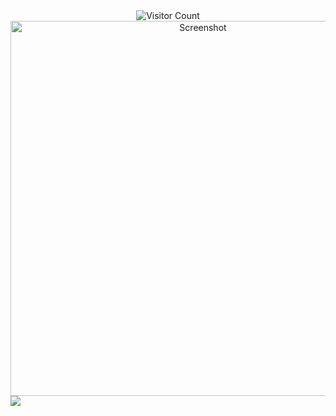 <div align="center">
  <img src="https://komarev.com/ghpvc/?username=your-keveIy&color=1338BE" alt="Visitor Count"/>
</div>

<div align="center">
  <img src="" alt="Screenshot" width="600"/>
</div>


<img src="https://readme-typing-svg.demolab.com/?lines='&font=Libertinus+Math&center=true&width=1080&height=50&color=3944BC&duration=2500&pause=1000">
